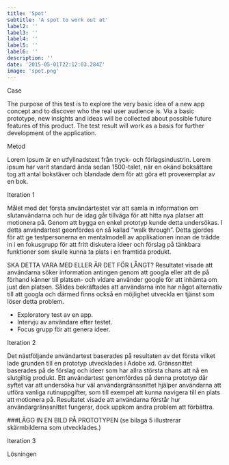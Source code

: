 ```yaml
---
title: 'Spot'
subtitle: 'A spot to work out at'
label2: ''
label3: ''
label4: ''
label5: ''
label6: ''
description: ''
date: '2015-05-01T22:12:03.284Z'
image: 'spot.png'
---
```


<div class="label-container">
<p class="label-1">Case</p>

The purpose of this test is to explore the very basic idea of a new app concept and to discover
who the real user audience is. Via a basic prototype, new insights and ideas will be collected
about possible future features of this product. The test result will work as a basis for further development
of the application.

</div>

<div class="label-container">
<p class="label-2">Metod</p>

Lorem Ipsum är en utfyllnadstext från tryck- och förlagsindustrin. Lorem ipsum har varit standard ända sedan 1500-talet, när en okänd boksättare tog att antal bokstäver och blandade dem för att göra ett provexemplar av en bok.

</div>

<div class="label-container">
<p class="label-3">Iteration 1</p>

Målet med det första användartestet var att samla in information om slutanvändarna och hur
de idag går tillväga för att hitta nya platser att motionera på. Genom att bygga en enkel prototyp kunde detta undersökas. I detta användartest geonfördes en så kallad “walk through”. Detta gjordes för att ge testpersonerna en mentalmodell av applikationen innan de trädde in i en fokusgrupp för att fritt diskutera ideer och förslag på tänkbara funktioner som skulle kunna ta plats i en framtida produkt.

SKA DETTA VARA MED ELLER ÄR DET FÖR LÅNGT? Resultatet visade att användarna söker information antingen genom att googla eller att de på förhand känner till platsen- och vidare använder google för att inhämta om just den platsen. Såldes bekräftades att användarna inte har något alternativ till att googla och därmed finns också en möjlighet utveckla en tjänst som löser detta problem.

- Exploratory test av en app.
- Intervju av användare efter testet.
- Focus grupp för att genera ideer.

</div>

<div class="label-container">
<p class="label-4">Iteration 2</p>

Det nästföljande användartest baserades på resultaten av det första vilket lade grunden till en prototyp utvecklades i Adobe xd. Gränssnittet baserades på de förslag och ideer som har allra största chans att nå en slutgiltig produkt. Ett användartest genomfördes på denna prototyp där syftet var att undersöka hur väl användargränssnittet hjälper användarna att utföra vanliga rutinuppgifter, som till exempel att kunna navigera till en plats att motionera på. Resultatet visade att användarna förstår hur användargränssnittet fungerar, dock uppkom andra problem att förbättra.

</div>

###LÄGG IN EN BILD PÅ PROTOTYPEN (se bilaga 5 illustrerar skärmbilderna som utvecklades.)

<p class="label-5">Iteration 3</p>
<p class="label-6">Lösningen</p>
